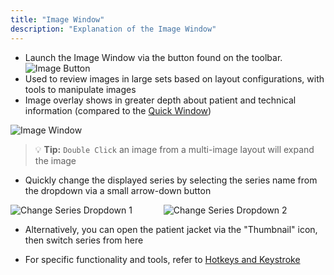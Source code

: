 ```yaml
---
title: "Image Window"
description: "Explanation of the Image Window"
---
```


- Launch the Image Window via the button found on the toolbar. &emsp; ![Image Button](/basics/image-button-icon.png)
- Used to review images in large sets based on layout configurations, with tools to manipulate images
- Image overlay shows in greater depth about patient and technical information (compared to the [Quick Window](/en/quick-window))

![Image Window](/basics/image-window.png)

> 💡 **Tip:** `Double Click` an image from a multi-image layout will expand the image

- Quickly change the displayed series by selecting the series name from the dropdown via a small arrow-down button

![Change Series Dropdown 1](/basics/image-changeseries-1.png)
&emsp;&emsp;&emsp;
![Change Series Dropdown 2](/basics/image-changeseries-2.png)

- Alternatively, you can open the patient jacket via the "Thumbnail" icon, then switch series from here

- For specific functionality and tools, refer to [Hotkeys and Keystroke](/en/hotkeys)